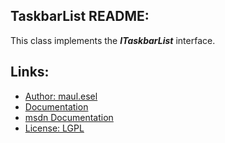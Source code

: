 ## TaskbarList README:
This class implements the ***ITaskbarList*** interface.

## Links:
* [Author: maul.esel](https://github.com/maul-esel)
* [Documentation](http://maul-esel.github.com/COM-Classes/AHK_Lv1.1/TaskbarList)
* [msdn Documentation](http://msdn.microsoft.com/en-us/library/windows/desktop/bb774652)
* [License: LGPL](http://www.gnu.org/licenses/lgpl-2.1.txt)